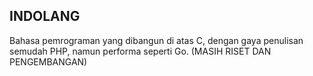 ## INDOLANG

Bahasa pemrograman yang dibangun di atas C, dengan gaya penulisan semudah PHP, 
namun performa seperti Go. (MASIH RISET DAN PENGEMBANGAN)
